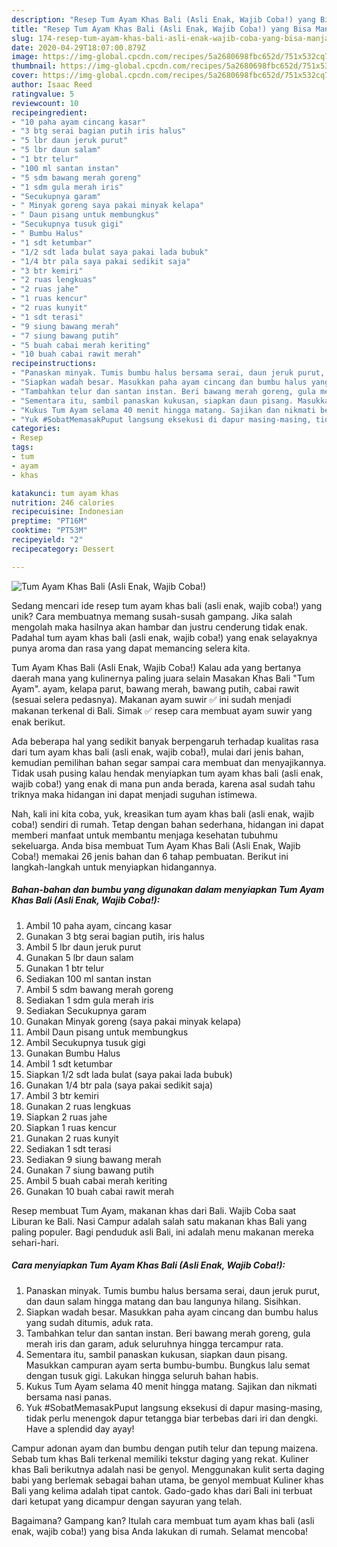```yaml
---
description: "Resep Tum Ayam Khas Bali (Asli Enak, Wajib Coba!) yang Bisa Manjain Lidah"
title: "Resep Tum Ayam Khas Bali (Asli Enak, Wajib Coba!) yang Bisa Manjain Lidah"
slug: 174-resep-tum-ayam-khas-bali-asli-enak-wajib-coba-yang-bisa-manjain-lidah
date: 2020-04-29T18:07:00.879Z
image: https://img-global.cpcdn.com/recipes/5a2680698fbc652d/751x532cq70/tum-ayam-khas-bali-asli-enak-wajib-coba-foto-resep-utama.jpg
thumbnail: https://img-global.cpcdn.com/recipes/5a2680698fbc652d/751x532cq70/tum-ayam-khas-bali-asli-enak-wajib-coba-foto-resep-utama.jpg
cover: https://img-global.cpcdn.com/recipes/5a2680698fbc652d/751x532cq70/tum-ayam-khas-bali-asli-enak-wajib-coba-foto-resep-utama.jpg
author: Isaac Reed
ratingvalue: 5
reviewcount: 10
recipeingredient:
- "10 paha ayam cincang kasar"
- "3 btg serai bagian putih iris halus"
- "5 lbr daun jeruk purut"
- "5 lbr daun salam"
- "1 btr telur"
- "100 ml santan instan"
- "5 sdm bawang merah goreng"
- "1 sdm gula merah iris"
- "Secukupnya garam"
- " Minyak goreng saya pakai minyak kelapa"
- " Daun pisang untuk membungkus"
- "Secukupnya tusuk gigi"
- " Bumbu Halus"
- "1 sdt ketumbar"
- "1/2 sdt lada bulat saya pakai lada bubuk"
- "1/4 btr pala saya pakai sedikit saja"
- "3 btr kemiri"
- "2 ruas lengkuas"
- "2 ruas jahe"
- "1 ruas kencur"
- "2 ruas kunyit"
- "1 sdt terasi"
- "9 siung bawang merah"
- "7 siung bawang putih"
- "5 buah cabai merah keriting"
- "10 buah cabai rawit merah"
recipeinstructions:
- "Panaskan minyak. Tumis bumbu halus bersama serai, daun jeruk purut, dan daun salam hingga matang dan bau langunya hilang. Sisihkan."
- "Siapkan wadah besar. Masukkan paha ayam cincang dan bumbu halus yang sudah ditumis, aduk rata."
- "Tambahkan telur dan santan instan. Beri bawang merah goreng, gula merah iris dan garam, aduk seluruhnya hingga tercampur rata."
- "Sementara itu, sambil panaskan kukusan, siapkan daun pisang. Masukkan campuran ayam serta bumbu-bumbu. Bungkus lalu semat dengan tusuk gigi. Lakukan hingga seluruh bahan habis."
- "Kukus Tum Ayam selama 40 menit hingga matang. Sajikan dan nikmati bersama nasi panas."
- "Yuk #SobatMemasakPuput langsung eksekusi di dapur masing-masing, tidak perlu menengok dapur tetangga biar terbebas dari iri dan dengki. Have a splendid day ayay!"
categories:
- Resep
tags:
- tum
- ayam
- khas

katakunci: tum ayam khas 
nutrition: 246 calories
recipecuisine: Indonesian
preptime: "PT16M"
cooktime: "PT53M"
recipeyield: "2"
recipecategory: Dessert

---
```



![Tum Ayam Khas Bali (Asli Enak, Wajib Coba!)](https://img-global.cpcdn.com/recipes/5a2680698fbc652d/751x532cq70/tum-ayam-khas-bali-asli-enak-wajib-coba-foto-resep-utama.jpg)

Sedang mencari ide resep tum ayam khas bali (asli enak, wajib coba!) yang unik? Cara membuatnya memang susah-susah gampang. Jika salah mengolah maka hasilnya akan hambar dan justru cenderung tidak enak. Padahal tum ayam khas bali (asli enak, wajib coba!) yang enak selayaknya punya aroma dan rasa yang dapat memancing selera kita.

Tum Ayam Khas Bali (Asli Enak, Wajib Coba!) Kalau ada yang bertanya daerah mana yang kulinernya paling juara selain Masakan Khas Bali &#34;Tum Ayam&#34;. ayam, kelapa parut, bawang merah, bawang putih, cabai rawit (sesuai selera pedasnya). Makanan ayam suwir ✅ ini sudah menjadi makanan terkenal di Bali. Simak ✅ resep cara membuat ayam suwir yang enak berikut.

Ada beberapa hal yang sedikit banyak berpengaruh terhadap kualitas rasa dari tum ayam khas bali (asli enak, wajib coba!), mulai dari jenis bahan, kemudian pemilihan bahan segar sampai cara membuat dan menyajikannya. Tidak usah pusing kalau hendak menyiapkan tum ayam khas bali (asli enak, wajib coba!) yang enak di mana pun anda berada, karena asal sudah tahu triknya maka hidangan ini dapat menjadi suguhan istimewa.


Nah, kali ini kita coba, yuk, kreasikan tum ayam khas bali (asli enak, wajib coba!) sendiri di rumah. Tetap dengan bahan sederhana, hidangan ini dapat memberi manfaat untuk membantu menjaga kesehatan tubuhmu sekeluarga. Anda bisa membuat Tum Ayam Khas Bali (Asli Enak, Wajib Coba!) memakai 26 jenis bahan dan 6 tahap pembuatan. Berikut ini langkah-langkah untuk menyiapkan hidangannya.

<!--inarticleads1-->

##### Bahan-bahan dan bumbu yang digunakan dalam menyiapkan Tum Ayam Khas Bali (Asli Enak, Wajib Coba!):

1. Ambil 10 paha ayam, cincang kasar
1. Gunakan 3 btg serai bagian putih, iris halus
1. Ambil 5 lbr daun jeruk purut
1. Gunakan 5 lbr daun salam
1. Gunakan 1 btr telur
1. Sediakan 100 ml santan instan
1. Ambil 5 sdm bawang merah goreng
1. Sediakan 1 sdm gula merah iris
1. Sediakan Secukupnya garam
1. Gunakan  Minyak goreng (saya pakai minyak kelapa)
1. Ambil  Daun pisang untuk membungkus
1. Ambil Secukupnya tusuk gigi
1. Gunakan  Bumbu Halus
1. Ambil 1 sdt ketumbar
1. Siapkan 1/2 sdt lada bulat (saya pakai lada bubuk)
1. Gunakan 1/4 btr pala (saya pakai sedikit saja)
1. Ambil 3 btr kemiri
1. Gunakan 2 ruas lengkuas
1. Siapkan 2 ruas jahe
1. Siapkan 1 ruas kencur
1. Gunakan 2 ruas kunyit
1. Sediakan 1 sdt terasi
1. Sediakan 9 siung bawang merah
1. Gunakan 7 siung bawang putih
1. Ambil 5 buah cabai merah keriting
1. Gunakan 10 buah cabai rawit merah


Resep membuat Tum Ayam, makanan khas dari Bali. Wajib Coba saat Liburan ke Bali. Nasi Campur adalah salah satu makanan khas Bali yang paling populer. Bagi penduduk asli Bali, ini adalah menu makanan mereka sehari-hari. 

<!--inarticleads2-->

##### Cara menyiapkan Tum Ayam Khas Bali (Asli Enak, Wajib Coba!):

1. Panaskan minyak. Tumis bumbu halus bersama serai, daun jeruk purut, dan daun salam hingga matang dan bau langunya hilang. Sisihkan.
1. Siapkan wadah besar. Masukkan paha ayam cincang dan bumbu halus yang sudah ditumis, aduk rata.
1. Tambahkan telur dan santan instan. Beri bawang merah goreng, gula merah iris dan garam, aduk seluruhnya hingga tercampur rata.
1. Sementara itu, sambil panaskan kukusan, siapkan daun pisang. Masukkan campuran ayam serta bumbu-bumbu. Bungkus lalu semat dengan tusuk gigi. Lakukan hingga seluruh bahan habis.
1. Kukus Tum Ayam selama 40 menit hingga matang. Sajikan dan nikmati bersama nasi panas.
1. Yuk #SobatMemasakPuput langsung eksekusi di dapur masing-masing, tidak perlu menengok dapur tetangga biar terbebas dari iri dan dengki. Have a splendid day ayay!


Campur adonan ayam dan bumbu dengan putih telur dan tepung maizena. Sebab tum khas Bali terkenal memiliki tekstur daging yang rekat. Kuliner khas Bali berikutnya adalah nasi be genyol. Menggunakan kulit serta daging babi yang berlemak sebagai bahan utama, be genyol membuat Kuliner khas Bali yang kelima adalah tipat cantok. Gado-gado khas dari Bali ini terbuat dari ketupat yang dicampur dengan sayuran yang telah. 

Bagaimana? Gampang kan? Itulah cara membuat tum ayam khas bali (asli enak, wajib coba!) yang bisa Anda lakukan di rumah. Selamat mencoba!
